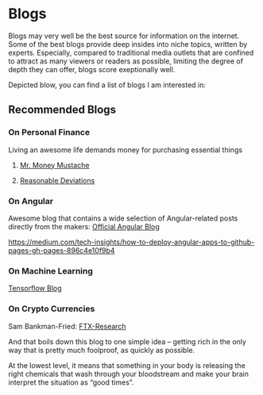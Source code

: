 # Blogs

Blogs may very well be the best source for information on the internet. Some of the best blogs provide deep insides into niche topics, written by experts. Especially, compared to traditional media outlets that are confined to attract as many viewers or readers as possible, limiting the degree of depth they can offer, blogs score exeptionally well.

Depicted blow, you can find a list of blogs I am interested in:

## Recommended Blogs

### On Personal Finance
Living an awesome life demands money for purchasing essential things

1. [Mr. Money Mustache](https://www.mrmoneymustache.com/all-the-posts-since-the-beginning-of-time/)

2. [Reasonable Deviations](https://reasonabledeviations.com)

### On Angular
Awesome blog that contains a wide selection of Angular-related posts directly from the makers:
[Official Angular Blog](https://blog.angular.io/latest)

https://medium.com/tech-insights/how-to-deploy-angular-apps-to-github-pages-gh-pages-896c4e10f9b4

### On Machine Learning

[Tensorflow Blog](https://blog.tensorflow.org)

### On Crypto Currencies
Sam Bankman-Fried:
[FTX-Research](https://blog.ftx.com/blog/)


And that boils down this blog to one simple idea – getting rich in the only way that is pretty much foolproof, as quickly as possible.

At the lowest level, it means that something in your body is releasing the right chemicals that wash through your bloodstream and make your brain interpret the situation as “good times”.


